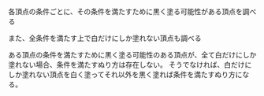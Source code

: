 
各頂点の条件ごとに、その条件を満たすために黒く塗る可能性がある頂点を調べる

また、全条件を満たす上で白だけにしか塗れない頂点も調べる


ある頂点の条件を満たすために黒く塗る可能性のある頂点が、全て白だけにしか塗れない場合、条件を満たすぬり方は存在しない。
そうでなければ、白だけにしか塗れない頂点を白く塗ってそれ以外を黒く塗れば条件を満たすぬり方になる。  